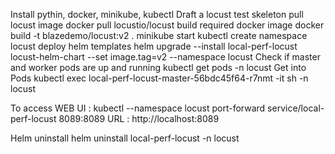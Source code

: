 
Install pythin, docker, minikube, kubectl
Draft a locust test skeleton
pull locust image
docker pull locustio/locust
build required docker image
docker build -t blazedemo/locust:v2 .
minikube start
kubectl create namespace locust
deploy helm templates
helm upgrade --install local-perf-locust locust-helm-chart --set image.tag=v2 --namespace locust
Check if master and worker pods are up and running 
kubectl get pods -n locust
Get into Pods
kubectl exec local-perf-locust-master-56bdc45f64-r7nmt -it sh -n locust

To access WEB UI :
kubectl --namespace locust port-forward service/local-perf-locust 8089:8089
URL : http://localhost:8089

Helm uninstall 
helm uninstall local-perf-locust -n locust